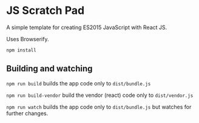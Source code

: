 JS Scratch Pad
==

A simple template for creating ES2015 JavaScript with React JS.

Uses Browserify.

`npm install`

Building and watching
---

`npm run build` builds the app code only to `dist/bundle.js`

`npm run build-vendor` build the vendor (react) code only to `dist/vendor.js`

`npm run watch` builds the app code only to `dist/bundle.js` but watches for further changes.
